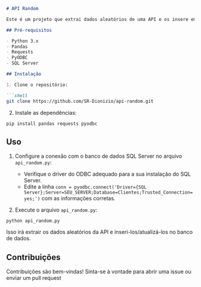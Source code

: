 ```markdown
# API Random

Este é um projeto que extrai dados aleatórios de uma API e os insere em um banco de dados SQL Server.

## Pré-requisitos

- Python 3.x
- Pandas
- Requests
- PyODBC
- SQL Server

## Instalação

1. Clone o repositório:

```shell
git clone https://github.com/SR-Dionizio/api-random.git
```

2. Instale as dependências:

```shell
pip install pandas requests pyodbc
```

## Uso

1. Configure a conexão com o banco de dados SQL Server no arquivo `api_random.py`:
   - Verifique o driver do ODBC adequado para a sua instalação do SQL Server.
   - Edite a linha `conn = pyodbc.connect('Driver={SQL Server};Server=SEU_SERVER;Database=Clientes;Trusted_Connection=yes;')` com as informações corretas.

2. Execute o arquivo `api_random.py`:

```shell
python api_random.py
```

Isso irá extrair os dados aleatórios da API e inseri-los/atualizá-los no banco de dados.

## Contribuições

Contribuições são bem-vindas! Sinta-se à vontade para abrir uma issue ou enviar um pull request
